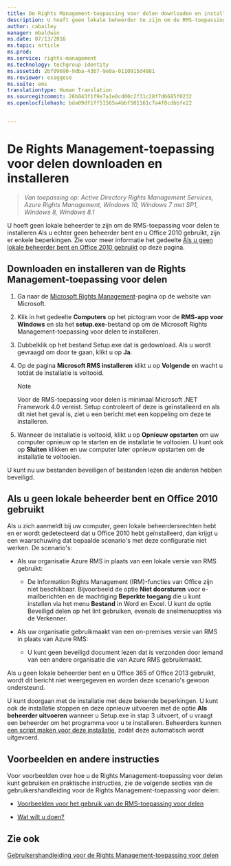 ```yaml
---
title: De Rights Management-toepassing voor delen downloaden en installeren | Azure RMS
description: U hoeft geen lokale beheerder te zijn om de RMS-toepassing voor delen te installeren Als u echter geen beheerder bent en u Office 2010 gebruikt, zijn er enkele beperkingen. Zie het gedeelte Als u geen lokale beheerder bent en Office 2010 gebruikt op deze pagina voor meer informatie.
author: cabailey
manager: mbaldwin
ms.date: 07/13/2016
ms.topic: article
ms.prod: 
ms.service: rights-management
ms.technology: techgroup-identity
ms.assetid: 2bf09690-9dba-43b7-9e0a-0110915d4081
ms.reviewer: esaggese
ms.suite: ems
translationtype: Human Translation
ms.sourcegitcommit: 26b043f1f9e7a1e0cd00c2f31c28f7d6685f0232
ms.openlocfilehash: bda09df1ff51565a4bbf501161c7a4f8cdbbfe22


---
```


# De Rights Management-toepassing voor delen downloaden en installeren

>*Van toepassing op: Active Directory Rights Management Services, Azure Rights Management, Windows 10, Windows 7 met SP1, Windows 8, Windows 8.1*

U hoeft geen lokale beheerder te zijn om de RMS-toepassing voor delen te installeren Als u echter geen beheerder bent en u Office 2010 gebruikt, zijn er enkele beperkingen. Zie voor meer informatie het gedeelte [Als u geen lokale beheerder bent en Office 2010 gebruikt](#if-you-are-not-a-local-administrator-and-use-office-2010) op deze pagina.

## Downloaden en installeren van de Rights Management-toepassing voor delen

1.  Ga naar de [Microsoft Rights Management](http://go.microsoft.com/fwlink/?LinkId=303970)-pagina op de website van Microsoft.

2.  Klik in het gedeelte **Computers** op het pictogram voor de **RMS-app voor Windows** en sla het **setup.exe**-bestand op om de Microsoft Rights Management-toepassing voor delen te installeren.

3.  Dubbelklik op het bestand Setup.exe dat is gedownload. Als u wordt gevraagd om door te gaan, klikt u op **Ja**.

4.  Op de pagina **Microsoft RMS installeren** klikt u op **Volgende** en wacht u totdat de installatie is voltooid.

    > [!NOTE]
    > Voor de RMS-toepassing voor delen is minimaal Microsoft .NET Framework 4.0 vereist. Setup controleert of deze is geïnstalleerd en als dit niet het geval is, ziet u een bericht met een koppeling om deze te installeren.

5.  Wanneer de installatie is voltooid, klikt u op **Opnieuw opstarten** om uw computer opnieuw op te starten en de installatie te voltooien. U kunt ook op **Sluiten** klikken en uw computer later opnieuw opstarten om de installatie te voltooien.

U kunt nu uw bestanden beveiligen of bestanden lezen die anderen hebben beveiligd.

## Als u geen lokale beheerder bent en Office 2010 gebruikt
Als u zich aanmeldt bij uw computer, geen lokale beheerdersrechten hebt en er wordt gedetecteerd dat u Office 2010 hebt geïnstalleerd, dan krijgt u een waarschuwing dat bepaalde scenario's met deze configuratie niet werken. De scenario's:

-   Als uw organisatie Azure RMS in plaats van een lokale versie van RMS gebruikt:

    -   De Information Rights Management (IRM)-functies van Office zijn niet beschikbaar. Bijvoorbeeld de optie **Niet doorsturen** voor e-mailberichten en de machtiging **Beperkte toegang** die u kunt instellen via het menu **Bestand** in Word en Excel. U kunt de optie Beveiligd delen op het lint gebruiken, evenals de snelmenuopties via de Verkenner.

-   Als uw organisatie gebruikmaakt van een on-premises versie van RMS in plaats van Azure RMS:

    -   U kunt geen beveiligd document lezen dat is verzonden door iemand van een andere organisatie die van Azure RMS gebruikmaakt.

Als u geen lokale beheerder bent en u Office 365 of Office 2013 gebruikt, wordt dit bericht niet weergegeven en worden deze scenario's gewoon ondersteund.

U kunt doorgaan met de installatie met deze bekende beperkingen. U kunt ook de installatie stoppen en deze opnieuw uitvoeren met de optie **Als beheerder uitvoeren** wanneer u Setup.exe in stap 3 uitvoert, of u vraagt een beheerder om het programma voor u te installeren. Beheerders kunnen [een script maken voor deze installatie](sharing-app-admin-guide.md#automatic-deployment-for-the-microsoft-rights-management-sharing-application), zodat deze automatisch wordt uitgevoerd.

## Voorbeelden en andere instructies
Voor voorbeelden over hoe u de Rights Management-toepassing voor delen kunt gebruiken en praktische instructies, zie de volgende secties van de gebruikershandleiding voor de Rights Management-toepassing voor delen:

-   [Voorbeelden voor het gebruik van de RMS-toepassing voor delen](sharing-app-user-guide.md#examples-for-using-the-rms-sharing-application)

-   [Wat wilt u doen?](sharing-app-user-guide.md#what-do-you-want-to-do)

## Zie ook
[Gebruikershandleiding voor de Rights Management-toepassing voor delen](sharing-app-user-guide.md)




<!--HONumber=Aug16_HO4-->


